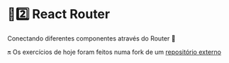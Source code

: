 # :sunrise::two: React Router

Conectando diferentes componentes através do Router :link:

:on: Os exercícios de hoje foram feitos numa fork de um [repositório externo](https://github.com/KevinFraga/exercise-pokedex-router)

